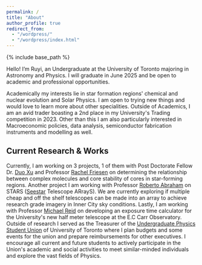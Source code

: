 ```yaml
---
permalink: /
title: "About"
author_profile: true
redirect_from: 
  - "/wordpress/"
  - "/wordpress/index.html"
---
```


{% include base_path %}

Hello! I’m Ruyi, an Undergraduate at the University of Toronto majoring in Astronomy and Physics. I will graduate in June 2025 and be open to academic and professional opportunities.

Academically my interests lie in star formation regions' chemical and nuclear evolution and Solar Physics. I am open to trying new things and would love to learn more about other specialities. Outside of Academics, I am an avid trader boasting a 2nd place in my University's Trading competition in 2023. Other than this I am also particularly interested in Macroeconomic policies, data analysis, semiconductor fabrication instruments and modelling as well.

## Current Research & Works
Currently, I am working on 3 projects, 1 of them with Post Doctorate Fellow Dr. [Duo Xu](https://sites.google.com/view/xuduo) and Professor [Rachel Friesen](https://www.astro.utoronto.ca/~friesen/) on determining the relationship between complex molecules and core stability of cores in star-forming regions. Another project I am working with Professor [Roberto Abraham](https://www.robertoabraham.com/) on STARS ([Seestar](https://www.seestar.com/) Telescope ARrayS). We are currently exploring if multiple cheap and off the shelf telescopes can be made into an array to achieve research grade imagery in Inner City sky conditions. Lastly, I am working with Professor [Michael Reid](https://www.astro.utoronto.ca/~mreid/) on developing an exposure time calculator for the University's new half meter telescope at the E.C Carr Observatory. Outside of research I served as the Treasurer of the [Undergraduate Physics Student Union](https://www.physu.org/home) of University of Toronto where I plan budgets and some events for the union and prepare reimbursements for other executives. I encourage all current and future students to actively participate in the Union's academic and social activities to meet similar-minded individuals and explore the vast fields of Physics.
